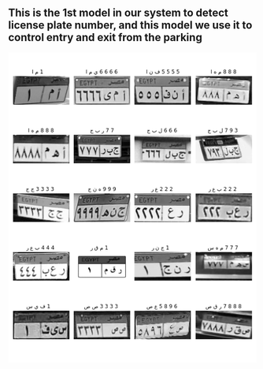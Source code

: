 ## This is the 1st model in our system to detect license plate number, and this model we use it to control entry and exit from the parking
![](https://github.com/mohame54/Parkit_projects/blob/main/fig.png)
